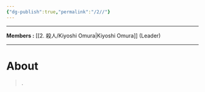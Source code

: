 ```yaml
---
{"dg-publish":true,"permalink":"/2//"}
---
```


***

**Members :** [[2. 殺人/Kiyoshi Omura\|Kiyoshi Omura]] (Leader)

***

# About

>.